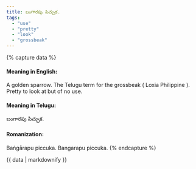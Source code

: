```yaml
---
title: బంగారపు పిచ్చుక.
tags:
  - "use"
  - "pretty"
  - "look"
  - "grossbeak"
---
```


{% capture data %}
#### Meaning in English:
A golden sparrow.
The Telugu term for the grossbeak ( Loxia Philippine ).
Pretty to look at but of no use.

#### Meaning in Telugu:
బంగారపు పిచ్చుక.

#### Romanization:
Baṅgārapu piccuka.
Bangarapu piccuka.
{% endcapture %}

{{ data | markdownify }}

